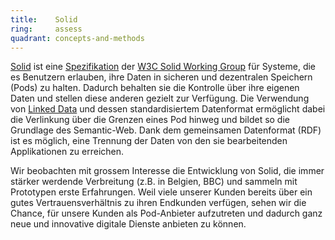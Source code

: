 ```yaml
---
title:    Solid  
ring:     assess  
quadrant: concepts-and-methods
---
```


[Solid][solid] ist eine [Spezifikation][spez] der [W3C Solid Working Group][solid-working-group] für Systeme, die es
Benutzern erlauben, ihre Daten in sicheren und dezentralen Speichern (Pods) zu halten. Dadurch behalten sie die
Kontrolle über ihre eigenen Daten und stellen diese anderen gezielt zur Verfügung. Die Verwendung von [Linked
Data][linked-data] und dessen standardisiertem Datenformat ermöglicht dabei die Verlinkung über die Grenzen eines Pod
hinweg und bildet so die Grundlage des Semantic-Web. Dank dem gemeinsamen Datenformat (RDF) ist es möglich, eine
Trennung der Daten von den sie bearbeitenden Applikationen zu erreichen.

Wir beobachten mit grossem Interesse die Entwicklung von Solid, die immer stärker werdende Verbreitung (z.B. in Belgien,
BBC) und sammeln mit Prototypen erste Erfahrungen. Weil viele unserer Kunden bereits über ein gutes Vertrauensverhältnis
zu ihren Endkunden verfügen, sehen wir die Chance, für unsere Kunden als Pod-Anbieter aufzutreten und dadurch ganz neue
und innovative digitale Dienste anbieten zu können.

[solid]: https://solidproject.org/
[spez]: https://github.com/solid/specification
[solid-working-group]: https://lists.w3.org/Archives/Public/public-solid/2022Nov/0001.html
[linked-data]: https://www.w3.org/standards/semanticweb/data

